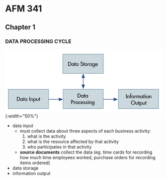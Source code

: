 # AFM 341

## Chapter 1

### DATA PROCESSING CYCLE

![data processing cycle](/resources/uw/images/dataprocessingcycle.jpg){:width="50%"}

- data input
  - must collect data about three aspects of each business activity:
    1. what is the activity
    1. what is the resource affected by that activity
    1. who participates in that activity
  - **source documents** collect the data (eg. time cards for recording how much time employees worked, purchase orders for recording items ordered)
- data storage
- information output
